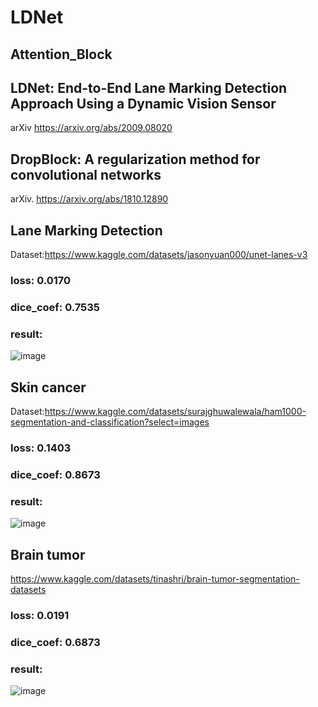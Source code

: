 # LDNet
## Attention_Block

## LDNet: End-to-End Lane Marking Detection Approach Using a Dynamic Vision Sensor
arXiv https://arxiv.org/abs/2009.08020
###
###
## DropBlock: A regularization method for convolutional networks
arXiv. https://arxiv.org/abs/1810.12890
###
###
## Lane Marking Detection
Dataset:https://www.kaggle.com/datasets/jasonyuan000/unet-lanes-v3
### loss: 0.0170 
### dice_coef: 0.7535
### result:
![image](https://user-images.githubusercontent.com/51045212/210163535-ce3dde2d-e91f-4a87-93b7-4eeede6c6f38.png)
###
###
###
## Skin cancer
Dataset:https://www.kaggle.com/datasets/surajghuwalewala/ham1000-segmentation-and-classification?select=images
### loss: 0.1403
### dice_coef: 0.8673
### result:
![image](https://user-images.githubusercontent.com/51045212/210163607-9b3177d5-64d5-4643-a207-5df87a30f706.png)
###
###
###
## Brain tumor
https://www.kaggle.com/datasets/tinashri/brain-tumor-segmentation-datasets
### loss: 0.0191
### dice_coef: 0.6873
### result:
![image](https://user-images.githubusercontent.com/51045212/210163648-610ba6ae-7984-4cd8-901f-b597f2e4b4cc.png)







